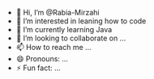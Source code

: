- 👋 Hi, I’m @Rabia-Mirzahi
- 👀 I’m interested in leaning how to code
- 🌱 I’m currently learning Java
- 💞️ I’m looking to collaborate on ...
- 📫 How to reach me ...
- 😄 Pronouns: ...
- ⚡ Fun fact: ...

<!---
Rabia-Mirzahi/Rabia-Mirzahi is a ✨ special ✨ repository because its `README.md` (this file) appears on your GitHub profile.
You can click the Preview link to take a look at your changes.
--->
